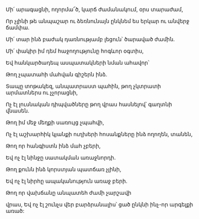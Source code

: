 Մի՛ արագացնի, ողորմա՜ծ, կարճ ժամանակում, օրս տարաժամ,


Որ չլինի թե անպաշար ու ձեռնունայն ընկնեմ ես երկար ու անվերջ ճամփա.


Մի՛ տար ինձ բաժակ դառնությամբ լեցուն՝ ծարաված ժամին.


Մի՛ փակիր իմ դեմ հաջողությունը հոգևոր օգտիս,


Եվ հանկարծադեպ ասպատակների նման ահավոր՝


Թող չպատահի մահվան գիշերն ինձ.


Տապը տոթակեզ, անպատրաստ պահին, թող չկտրատի արմատներս ու չչորացնի,


Ոչ էլ լուսնական դիպվածները թող վրաս հասնելով՝ գաղտնի վնասեն.


Թող իմ մեջ մեղքի սառույց չպահվի,


Ոչ էլ աշխարհիկ կյանքի ուղխերի հոսանքները ինձ ողողեն, տանեն,


Թող որ հանգիստն ինձ մահ չբերի,


Եվ ոչ էլ նինջը սատակման առաջնորդի.


Թող քունն ինձ կորստյան պատճառ չլինի,


Եվ ոչ էլ նիրհը ապականություն առաջ բերի.


Թող որ վախճանը անպատեհ ժամի չարշավի


վրաս, Եվ ոչ էլ շունչս վեր բարձրանալիս՝ ցած ընկնի ինչ-որ արգելքի առած: